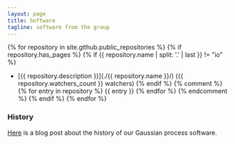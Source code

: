 ```yaml
---
layout: page
title: Software
tagline: software from the group
---
```


{% for repository in site.github.public_repositories %}
   {% if repository.has_pages %}
{% if {{ repository.name | split: '.' | last }} != "io" %}
* [{{ repository.description }}](./{{ repository.name }}/) ({{ repository.watchers_count }} watchers)
{% endif %}
{% comment %}
{% for entry in repository %}
{{ entry }}
{% endfor %}
{% endcomment %}
  {% endif %}
{% endfor %}


### History

[Here](http://inverseprobability.com/2013/11/25/gpy-moving-from-matlab-to-python/)
is a blog post about the history of our Gaussian process software.

